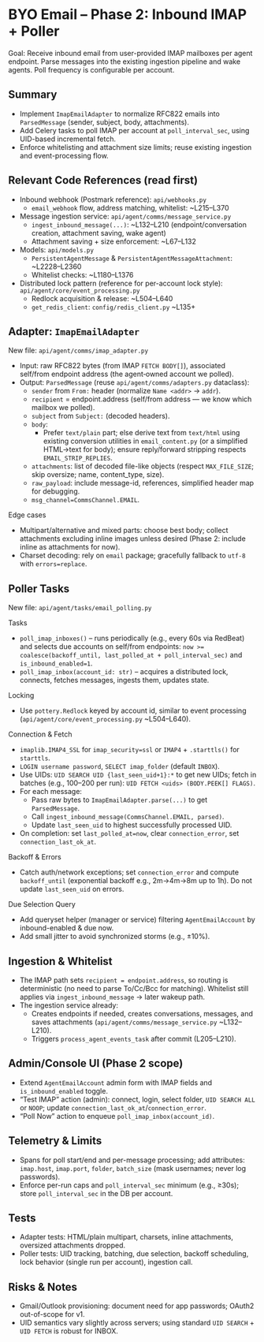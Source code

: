 # BYO Email – Phase 2: Inbound IMAP + Poller

Goal: Receive inbound email from user-provided IMAP mailboxes per agent endpoint. Parse messages into the existing ingestion pipeline and wake agents. Poll frequency is configurable per account.

## Summary

- Implement `ImapEmailAdapter` to normalize RFC822 emails into `ParsedMessage` (sender, subject, body, attachments).
- Add Celery tasks to poll IMAP per account at `poll_interval_sec`, using UID-based incremental fetch.
- Enforce whitelisting and attachment size limits; reuse existing ingestion and event-processing flow.

## Relevant Code References (read first)

- Inbound webhook (Postmark reference): `api/webhooks.py`
  - `email_webhook` flow, address matching, whitelist: ~L215–L370
- Message ingestion service: `api/agent/comms/message_service.py`
  - `ingest_inbound_message(...)`: ~L132–L210 (endpoint/conversation creation, attachment saving, wake agent)
  - Attachment saving + size enforcement: ~L67–L132
- Models: `api/models.py`
  - `PersistentAgentMessage` & `PersistentAgentMessageAttachment`: ~L2228–L2360
  - Whitelist checks: ~L1180–L1376
- Distributed lock pattern (reference for per-account lock style): `api/agent/core/event_processing.py`
  - Redlock acquisition & release: ~L504–L640
  - `get_redis_client`: `config/redis_client.py` ~L135+

## Adapter: `ImapEmailAdapter`

New file: `api/agent/comms/imap_adapter.py`

- Input: raw RFC822 bytes (from IMAP `FETCH BODY[]`), associated self/from endpoint address (the agent‑owned account we polled).
- Output: `ParsedMessage` (reuse `api/agent/comms/adapters.py` dataclass):
  - `sender` from `From:` header (normalize `Name <addr>` → `addr`).
  - `recipient` = endpoint.address (self/from address — we know which mailbox we polled).
  - `subject` from `Subject:` (decoded headers).
  - `body`:
    - Prefer `text/plain` part; else derive text from `text/html` using existing conversion utilities in `email_content.py` (or a simplified HTML→text for body); ensure reply/forward stripping respects `EMAIL_STRIP_REPLIES`.
  - `attachments`: list of decoded file-like objects (respect `MAX_FILE_SIZE`; skip oversize; name, content_type, size).
  - `raw_payload`: include message-id, references, simplified header map for debugging.
  - `msg_channel=CommsChannel.EMAIL`.

Edge cases
- Multipart/alternative and mixed parts: choose best body; collect attachments excluding inline images unless desired (Phase 2: include inline as attachments for now).
- Charset decoding: rely on `email` package; gracefully fallback to `utf-8` with `errors=replace`.

## Poller Tasks

New file: `api/agent/tasks/email_polling.py`

Tasks
- `poll_imap_inboxes()` – runs periodically (e.g., every 60s via RedBeat) and selects due accounts on self/from endpoints: `now >= coalesce(backoff_until, last_polled_at + poll_interval_sec)` and `is_inbound_enabled=1`.
- `poll_imap_inbox(account_id: str)` – acquires a distributed lock, connects, fetches messages, ingests them, updates state.

Locking
- Use `pottery.Redlock` keyed by account id, similar to event processing (`api/agent/core/event_processing.py` ~L504–L640).

Connection & Fetch
- `imaplib.IMAP4_SSL` for `imap_security=ssl` or `IMAP4` + `.starttls()` for `starttls`.
- `LOGIN username password`, `SELECT imap_folder` (default `INBOX`).
- Use UIDs: `UID SEARCH UID {last_seen_uid+1}:*` to get new UIDs; fetch in batches (e.g., 100–200 per run): `UID FETCH <uids> (BODY.PEEK[] FLAGS)`.
- For each message:
  - Pass raw bytes to `ImapEmailAdapter.parse(...)` to get `ParsedMessage`.
  - Call `ingest_inbound_message(CommsChannel.EMAIL, parsed)`.
  - Update `last_seen_uid` to highest successfully processed UID.
- On completion: set `last_polled_at=now`, clear `connection_error`, set `connection_last_ok_at`.

Backoff & Errors
- Catch auth/network exceptions; set `connection_error` and compute `backoff_until` (exponential backoff e.g., 2m→4m→8m up to 1h). Do not update `last_seen_uid` on errors.

Due Selection Query
- Add queryset helper (manager or service) filtering `AgentEmailAccount` by inbound-enabled & due now.
- Add small jitter to avoid synchronized storms (e.g., ±10%).

## Ingestion & Whitelist

- The IMAP path sets `recipient = endpoint.address`, so routing is deterministic (no need to parse To/Cc/Bcc for matching). Whitelist still applies via `ingest_inbound_message` → later wakeup path.
- The ingestion service already:
  - Creates endpoints if needed, creates conversations, messages, and saves attachments (`api/agent/comms/message_service.py` ~L132–L210).
  - Triggers `process_agent_events_task` after commit (L205–L210).

## Admin/Console UI (Phase 2 scope)

- Extend `AgentEmailAccount` admin form with IMAP fields and `is_inbound_enabled` toggle.
- “Test IMAP” action (admin): connect, login, select folder, `UID SEARCH ALL` or `NOOP`; update `connection_last_ok_at`/`connection_error`.
- “Poll Now” action to enqueue `poll_imap_inbox(account_id)`.

## Telemetry & Limits

- Spans for poll start/end and per-message processing; add attributes: `imap.host`, `imap.port`, `folder`, `batch_size` (mask usernames; never log passwords).
- Enforce per-run caps and `poll_interval_sec` minimum (e.g., ≥30s); store `poll_interval_sec` in the DB per account.

## Tests

- Adapter tests: HTML/plain multipart, charsets, inline attachments, oversized attachments dropped.
- Poller tests: UID tracking, batching, due selection, backoff scheduling, lock behavior (single run per account), ingestion call.

## Risks & Notes

- Gmail/Outlook provisioning: document need for app passwords; OAuth2 out-of-scope for v1.
- UID semantics vary slightly across servers; using standard `UID SEARCH` + `UID FETCH` is robust for INBOX.
